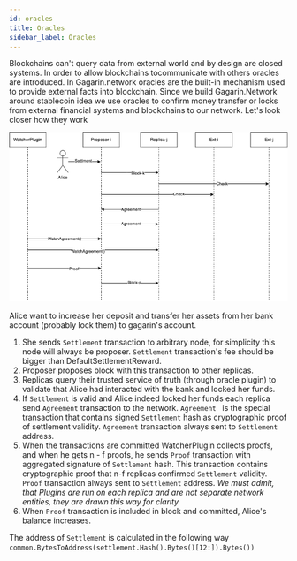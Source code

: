 ```yaml
---
id: oracles
title: Oracles
sidebar_label: Oracles
---
```


Blockchains can't query data from external world and by design are closed systems. In order to allow blockchains tocommunicate with others oracles are introduced.
In Gagarin.network oracles are the built-in mechanism used to provide external facts into blockchain. Since we build Gagarin.Network around stablecoin idea we use oracles to confirm money transfer or locks from external financial systems and blockchains to our network. Let's look closer how they work

![alt-text](assets/oracle.png)

Alice want to increase her deposit and transfer her assets from her bank account (probably lock them) to gagarin's account. 
1. She sends ```Settlement``` transaction to arbitrary node, for simplicity this node will always be proposer. ```Settlement``` transaction's fee should be bigger than DefaultSettlementReward.
2. Proposer proposes block with this transaction to other replicas. 
3. Replicas query their trusted service of truth (through oracle plugin) to validate that Alice had interacted with the bank and locked her funds. 
4. If ```Settlement``` is valid and Alice indeed locked her funds each replica send ```Agreement``` transaction to the network. ```Agreement ``` is the special transaction that contains signed ```Settlement``` hash as cryptographic proof of settlement validity. ```Agreement``` transaction always sent to ```Settlement``` address.
5. When the transactions are committed WatcherPlugin collects proofs, and when he gets n - f proofs, he sends ```Proof``` transaction with aggregated signature of ```Settlement``` hash. This transaction contains cryptographic proof that n-f replicas confirmed ```Settlement``` validity. ```Proof``` transaction always sent to ```Settlement``` address. *We must admit, that Plugins are run on each replica and are not separate network entities, they are drawn this way for clarity*
6. When ```Proof``` transaction is included in block and committed, Alice's balance increases.

The address of ```Settlement``` is calculated in the following way ```common.BytesToAddress(settlement.Hash().Bytes()[12:]).Bytes())```
